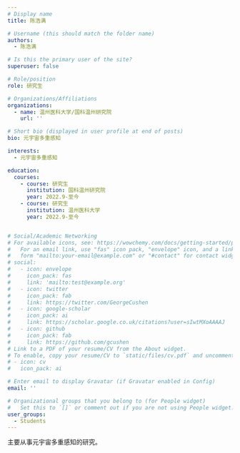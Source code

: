 ```yaml
---
# Display name
title: 陈浩满

# Username (this should match the folder name)
authors:
  - 陈浩满

# Is this the primary user of the site?
superuser: false

# Role/position
role: 研究生

# Organizations/Affiliations
organizations:
  - name: 温州医科大学/国科温州研究院
    url: ''

# Short bio (displayed in user profile at end of posts)
bio: 元宇宙多重感知

interests:
  - 元宇宙多重感知

education:
  courses:
    - course: 研究生
      institution: 国科温州研究院
      year: 2022.9-至今
    - course: 研究生
      institution: 温州医科大学
      year: 2022.9-至今


# Social/Academic Networking
# For available icons, see: https://wowchemy.com/docs/getting-started/page-builder/#icons
#   For an email link, use "fas" icon pack, "envelope" icon, and a link in the
#   form "mailto:your-email@example.com" or "#contact" for contact widget.
# social:
#   - icon: envelope
#     icon_pack: fas
#     link: 'mailto:test@example.org'
#   - icon: twitter
#     icon_pack: fab  
#     link: https://twitter.com/GeorgeCushen
#   - icon: google-scholar
#     icon_pack: ai
#     link: https://scholar.google.co.uk/citations?user=sIwtMXoAAAAJ
#   - icon: github
#     icon_pack: fab
#     link: https://github.com/gcushen
# Link to a PDF of your resume/CV from the About widget.
# To enable, copy your resume/CV to `static/files/cv.pdf` and uncomment the lines below.
# - icon: cv
#   icon_pack: ai 

# Enter email to display Gravatar (if Gravatar enabled in Config)
email: ''

# Organizational groups that you belong to (for People widget)
#   Set this to `[]` or comment out if you are not using People widget.
user_groups:
  - Students
---
```


主要从事元宇宙多重感知的研究。
